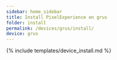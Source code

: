 ```yaml
---
sidebar: home_sidebar
title: Install PixelExperience on grus
folder: install
permalink: /devices/grus/install/
device: grus
---
```

{% include templates/device_install.md %}
